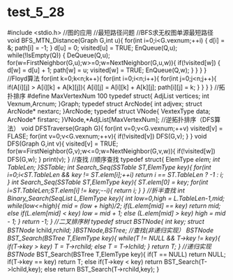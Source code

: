 # test_5_28
#include <stdio.h>
//图的应用
//最短路径问题
//BFS求无权图单源最短路径
void BFS_MTN_Distance(Graph G,int u){
	for(int i=0;i<G.vexnum;++i)
	{
		d[i] = &;
		path[i] = -1;
	}
d[u] = 0;
visited[u] = TRUE;
EnQueue(Q,u);
while(!IsEmpty(Q))
{
	DeQueue(Q,u);
	for(w=FirstNeighbor(G,u);w>=0;w=NextNeighbor(G,u,w)){
		if(!visited[w])
		{
			d[w] = d[u] + 1;
			path[w] = u;
			visited[w] = TRUE;
			EnQueue(Q,w);
		}
	}
}
}
//Floyd算法
for(int k=0;k<n;k++){
	for(int i=0;i<n;i++){
		for(int j=0;j<n;j++){
			if(A[i][j] > A[i][k] + A[k][j]){
				A[i][j] = A[i][k] + A[k][j];
				path[i][j] = k;
			}
		}
	}
}
//拓扑排序
#define MaxVertexNum 100
typedef struct{
	AdjList vertices;
	int Vexnum,Arcnum;
}Graph;
typedef struct ArcNode{
	int adjvex;
	struct ArcNode* nextarc;
}ArcNode;
typedef struct VNode{
	VextexType data;
	ArcNode* firstarc;
}VNode,*AdjList[MaxVertexNum];
//逆拓扑排序（DFS算法）
void DFSTraverse(Graph G){
	for(int v=0;v<G.vexnum;++v)
		visited[v] = FLASE;
	for(int v=0;v<G.vexnum;++v){
		if(!visited[v])
			DFS(G,v);
	}
}
void DFS(Graph G,int v){
	visited[v] = TRUE;
	for(w=FirstNeighbor(G,v);w<=0;w=NextNeighbor(G,v,w)){
		if(!visited[w])
			DFS(G,w);
	}
	print(v);
}
//查找
//顺序查找
typedef struct{
	ElemType *elem;
	int TableLen;
}SSTable;
int Search_Seq(SSTable ST,ElemType key){
	for(int i=0;i<ST.TableLen && key != ST.elem[i];++i)
		return i == ST.TableLen ? -1 : i;
}
int Search_Seq(SSTable ST,ElemType key){
	ST.elem[0] = key;
	for(int i=ST.TableLen;ST.elem[i] != key;--i){
		return i;
	}
}
//折半查找
int Binary_Search(SeqList L,ElemType key){
	int low=0,high = L.TableLen-1,mid;
	while(low<=high){
		mid = (low + high)/2;
		if(L.elem[mid] == key)
			return mid;
		else if(L.elem[mid] < key)
			low = mid + 1;
		else (L.elem[mid] > key)
			high = mid - 1;
	}
	return -1;
}
//二叉排序树
typedef struct BSTNode{
	int key;
	struct BSTNode* lchild,*rchild;
}BSTNode,*BSTree;
//查找(非递归实现）
BSTNode* BST_Search(BSTree T,ElemType key){
	while(T != NULL && T->key != key){
		if(T->key > key)
			T = T->rchild;
		else
			T = T->lchild;
	}
	return T;
}
//递归实现
BSTNode* BST_Search(BSTree T,ElemType key){
	if(T == NULL)
		return NULL;
	if(T->key == key)
		return T;
	else if(T->key < key)
		return BST_Search(T->lchild,key);
	else
		return BST_Search(T->rchild,key);
}

